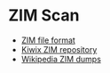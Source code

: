 
# ZIM Scan
 
 * [ZIM file format](https://openzim.org/wiki/ZIM_file_format)
 * [Kiwix ZIM repository](http://download.kiwix.org/zim/)
 * [Wikipedia ZIM dumps](https://dumps.wikimedia.org/other/kiwix/zim/wikipedia/)
